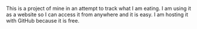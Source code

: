 This is a project of mine in an attempt to track what I am eating. I am using it as a website so I can access it from anywhere and it is easy. I am hosting it with GitHub because it is free.